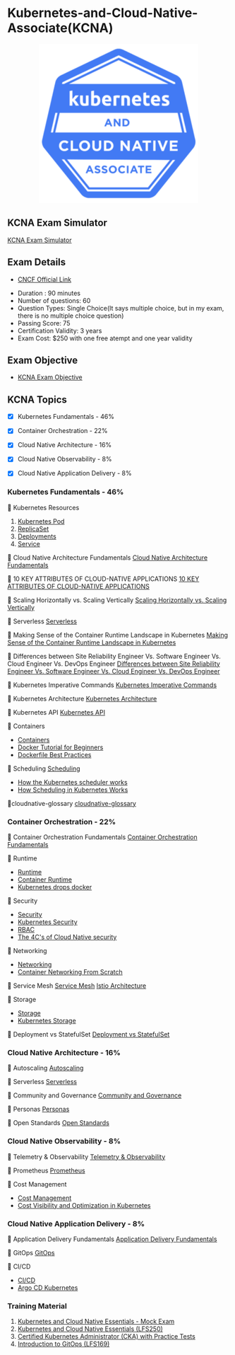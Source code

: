 # Kubernetes-and-Cloud-Native-Associate(KCNA)

<p align="center">
  <img width="360" src="KCNA-Logo-300x300.png">
</p>

## KCNA Exam Simulator
[KCNA Exam Simulator](https://www.101daysofdevops.com/courses/kubernetes-and-cloud-native-essentials-lfs250/quizzes/kubernetes-and-cloud-native-essentials-exam/)


## Exam Details

* [CNCF Official Link ](https://training.linuxfoundation.org/certification/kubernetes-cloud-native-associate/?utm_source=lftraining&utm_medium=pr&utm_campaign=kcna1021)
- Duration : 90 minutes
- Number of questions: 60
- Question Types: Single Choice(It says multiple choice, but in my exam, there is no multiple choice question)
- Passing Score: 75
- Certification Validity: 3 years
- Exam Cost: $250 with one free atempt and one year validity

## Exam Objective
- [KCNA Exam Objective](https://github.com/cncf/curriculum/blob/master/KCNA_Curriculum.pdf)

## KCNA Topics

- [X] Kubernetes Fundamentals - 46%
- [X] Container Orchestration - 22%
- [X] Cloud Native Architecture - 16%
- [X] Cloud Native Observability - 8%
- [X] Cloud Native Application Delivery - 8%


### Kubernetes Fundamentals - 46%

:large_blue_diamond: Kubernetes Resources 

1. [Kubernetes Pod](https://kubernetes.io/docs/concepts/workloads/pods/)
2. [ReplicaSet](https://kubernetes.io/docs/concepts/workloads/controllers/replicaset/)
3. [Deployments](https://kubernetes.io/docs/concepts/workloads/controllers/deployment/)
4. [Service](https://kubernetes.io/docs/concepts/services-networking/service/) 


:large_blue_diamond: Cloud Native Architecture Fundamentals
[Cloud Native Architecture Fundamentals](https://medium.com/walmartglobaltech/cloud-native-architecture-fundamentals-ac13f979916d)

:large_blue_diamond: 10 KEY ATTRIBUTES OF CLOUD-NATIVE APPLICATIONS
[10 KEY ATTRIBUTES OF CLOUD-NATIVE APPLICATIONS](https://thenewstack.io/10-key-attributes-of-cloud-native-applications/)


:large_blue_diamond: Scaling Horizontally vs. Scaling Vertically
[Scaling Horizontally vs. Scaling Vertically](https://www.section.io/blog/scaling-horizontally-vs-vertically/)

:large_blue_diamond: Serverless
[Serverless](https://www.redhat.com/en/topics/cloud-native-apps/what-is-serverless)

:large_blue_diamond: Making Sense of the Container Runtime Landscape in Kubernetes
[Making Sense of the Container Runtime Landscape in Kubernetes](https://www.youtube.com/watch?v=RyXL1zOa8Bw)

:large_blue_diamond: Differences between Site Reliability Engineer Vs. Software Engineer Vs. Cloud Engineer Vs. DevOps Engineer
[Differences between Site Reliability Engineer Vs. Software Engineer Vs. Cloud Engineer Vs. DevOps Engineer](https://www.squadcast.com/blog/differences-between-site-reliability-engineer-vs-software-engineer-vs-cloud-engineer-vs-devops-engineer)

:large_blue_diamond: Kubernetes Imperative Commands
[Kubernetes Imperative Commands](https://kubernetes.io/docs/tasks/manage-kubernetes-objects/imperative-command/)

:large_blue_diamond: Kubernetes Architecture
[Kubernetes Architecture](https://www.redhat.com/en/topics/containers/kubernetes-architecture)

:large_blue_diamond: Kubernetes API
[Kubernetes API](https://kubernetes.io/docs/reference/)

:large_blue_diamond: Containers
- [Containers](https://kubernetes.io/docs/concepts/containers/)
- [Docker Tutorial for Beginners](https://www.youtube.com/watch?v=fqMOX6JJhGo)
- [Dockerfile Best Practices](https://www.youtube.com/watch?v=JofsaZ3H1qM)

:large_blue_diamond: Scheduling
[Scheduling](https://kubernetes.io/docs/concepts/scheduling-eviction/)
- [How the Kubernetes scheduler works](https://www.youtube.com/watch?v=rDCWxkvPlAw)
- [How Scheduling in Kubernetes Works ](https://www.youtube.com/watch?v=0FvQR-0tK54)


:large_blue_diamond:cloudnative-glossary
[cloudnative-glossary](https://github.com/cncf/glossary/blob/main/cloudnative-glossary.pdf)



### Container Orchestration - 22%

:large_blue_diamond: Container Orchestration Fundamentals
[Container Orchestration Fundamentals](https://www.youtube.com/watch?v=kBF6Bvth0zw&t=3s)

:large_blue_diamond: Runtime
- [Runtime](https://kubernetes.io/docs/setup/production-environment/container-runtimes/)
- [Container Runtime](https://www.youtube.com/watch?v=RyXL1zOa8Bw)
- [Kubernetes drops docker](https://www.youtube.com/watch?v=AkfE8PBQnPs)


:large_blue_diamond: Security
- [Security](https://kubernetes.io/docs/tasks/configure-pod-container/security-context/)
- [Kubernetes Security](https://www.youtube.com/watch?v=wqsUfvRyYpw)
- [RBAC](https://www.youtube.com/watch?v=4HMRFcg6nEY)
- [The 4C's of Cloud Native security](https://kubernetes.io/docs/concepts/security/overview/#the-4c-s-of-cloud-native-security)


:large_blue_diamond: Networking
- [Networking](https://kubernetes.io/docs/concepts/services-networking/)
- [Container Networking From Scratch](https://www.youtube.com/watch?v=6v_BDHIgOY8)

:large_blue_diamond: Service Mesh
[Service Mesh](https://www.redhat.com/en/topics/microservices/what-is-a-service-mesh)
[Istio Architecture](https://istio.io/latest/docs/ops/deployment/architecture/)

:large_blue_diamond: Storage
- [Storage](https://kubernetes.io/docs/concepts/storage/)
- [Kubernetes Storage](https://www.youtube.com/watch?v=uSxlgK1bCuA)

:large_blue_diamond: Deployment vs StatefulSet
[Deployment vs StatefulSet](https://stackoverflow.com/questions/41583672/kubernetes-deployments-vs-statefulsets)

### Cloud Native Architecture - 16%

:large_blue_diamond: Autoscaling
[Autoscaling](https://kubernetes.io/docs/tasks/run-application/horizontal-pod-autoscale/)

:large_blue_diamond: Serverless
[Serverless](https://developers.redhat.com/coderland/serverless/serverless-knative-intro#)

:large_blue_diamond: Community and Governance
[Community and Governance](https://github.com/kubernetes/community/blob/master/governance.md)

:large_blue_diamond: Personas
[Personas](https://cluster-api.sigs.k8s.io/user/personas.html)

:large_blue_diamond: Open Standards
[Open Standards](https://thenewstack.io/open-standards-and-the-role-of-containerd-in-kubernetes-orchestration/)


### Cloud Native Observability - 8%

:large_blue_diamond: Telemetry & Observability
[Telemetry & Observability](TBD)

:large_blue_diamond: Prometheus
[Prometheus](https://opensource.com/article/19/11/introduction-monitoring-prometheus)

:large_blue_diamond: Cost Management
- [Cost Management](https://searchitoperations.techtarget.com/tip/Kubernetes-cost-management-approaches-to-save-money)
- [Cost Visibility and Optimization in Kubernetes](https://www.youtube.com/watch?v=JhJF5AvtshM)


### Cloud Native Application Delivery - 8%

:large_blue_diamond: Application Delivery Fundamentals
[Application Delivery Fundamentals](TBD)

:large_blue_diamond: GitOps
[GitOps](https://www.redhat.com/en/topics/devops/what-is-gitops)

:large_blue_diamond: CI/CD
- [CI/CD](https://www.containiq.com/post/cicd-pipelines-with-kubernetes)
- [Argo CD Kubernetes](https://www.youtube.com/playlist?list=PL34sAs7_26wMW4bWKnMIfEd87aPuw75by)


### Training Material

1. [Kubernetes and Cloud Native Essentials - Mock Exam](https://www.101daysofdevops.com/courses/kubernetes-and-cloud-native-essentials-lfs250/quizzes/kubernetes-and-cloud-native-essentials-exam/)
2. [Kubernetes and Cloud Native Essentials (LFS250)](https://training.linuxfoundation.org/training/kubernetes-and-cloud-native-essentials-lfs250/)
3. [Certified Kubernetes Administrator (CKA) with Practice Tests](https://www.udemy.com/course/certified-kubernetes-administrator-with-practice-tests/)
4. [Introduction to GitOps (LFS169)](https://training.linuxfoundation.org/training/introduction-to-gitops-lfs169/)









